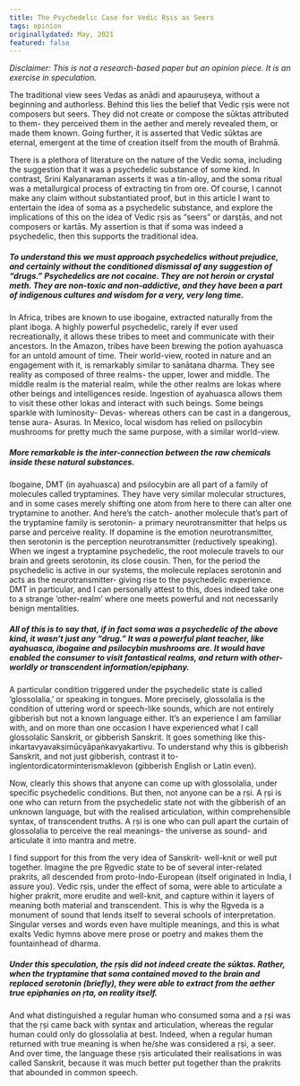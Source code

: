 ```yaml
---
title: The Psychedelic Case for Vedic Ṛṣis as Seers
tags: opinion
originallydated: May, 2021
featured: false
---
```


*Disclaimer: This is not a research-based paper but an opinion piece. It is an exercise in speculation.*

The traditional view sees Vedas as anādi and apauruṣeya, without a beginning and authorless. Behind this lies the belief that Vedic ṛṣis were not composers but seers. They did not create or compose the sūktas attributed to them- they perceived them in the aether and merely revealed them, or made them known. Going further, it is asserted that Vedic sūktas are eternal, emergent at the time of creation itself from the mouth of Brahmā.

There is a plethora of literature on the nature of the Vedic soma, including the suggestion that it was a psychedelic substance of some kind. In contrast, Srini Kalyanaraman asserts it was a tin-alloy, and the soma ritual was a metallurgical process of extracting tin from ore. Of course, I cannot make any claim without substantiated proof, but in this article I want to entertain the idea of soma as a psychedelic substance, and explore the implications of this on the idea of Vedic ṛṣis as “seers” or darṣṭās, and not composers or kartās. My assertion is that if soma was indeed a psychedelic, then this supports the traditional idea.

##### To understand this we must approach psychedelics without prejudice, and certainly without the conditioned dismissal of any suggestion of “drugs.” Psychedelics are not cocaine. They are not heroin or crystal meth. They are non-toxic and non-addictive, and they have been a part of indigenous cultures and wisdom for a very, very long time.

In Africa, tribes are known to use ibogaine, extracted naturally from the plant iboga. A highly powerful psychedelic, rarely if ever used recreationally, it allows these tribes to meet and communicate with their ancestors. In the Amazon, tribes have been brewing the potion ayahuasca for an untold amount of time. Their world-view, rooted in nature and an engagement with it, is remarkably similar to sanātana dharma. They see reality as composed of three realms- the upper, lower and middle. The middle realm is the material realm, while the other realms are lokas where other beings and intelligences reside. Ingestion of ayahuasca allows them to visit these other lokas and interact with such beings. Some beings sparkle with luminosity- Devas- whereas others can be cast in a dangerous, tense aura- Asuras. In Mexico, local wisdom has relied on psilocybin mushrooms for pretty much the same purpose, with a similar world-view.

##### More remarkable is the inter-connection between the raw chemicals inside these natural substances.

Ibogaine, DMT (in ayahuasca) and psilocybin are all part of a family of molecules called tryptamines. They have very similar molecular structures, and in some cases merely shifting one atom from here to there can alter one tryptamine to another. And here’s the catch- another molecule that’s part of the tryptamine family is serotonin- a primary neurotransmitter that helps us parse and perceive reality. If dopamine is the emotion neurotransmitter, then serotonin is the perception neurotransmitter (reductively speaking). When we ingest a tryptamine psychedelic, the root molecule travels to our brain and greets serotonin, its close cousin. Then, for the period the psychedelic is active in our systems, the molecule replaces serotonin and acts as the neurotransmitter- giving rise to the psychedelic experience. DMT in particular, and I can personally attest to this, does indeed take one to a strange ‘other-realm’ where one meets powerful and not necessarily benign mentalities.

##### All of this is to say that, if in fact soma was a psychedelic of the above kind, it wasn’t just any “drug.” It was a powerful plant teacher, like ayahuasca, ibogaine and psilocybin mushrooms are. It would have enabled the consumer to visit fantastical realms, and return with other-worldly or transcendent information/epiphany.

A particular condition triggered under the psychedelic state is called ‘glossolalia,’ or speaking in tongues. More precisely, glossolalia is the condition of uttering word or speech-like sounds, which are not entirely gibberish but not a known language either. It’s an experience I am familiar with, and on more than one occasion I have experienced what I call glossolalic Sanskrit, or gibberish Sanskrit. It goes something like this- inkartavyavakṣimūcyāpaṅkavyakartivu. To understand why this is gibberish Sanskrit, and not just gibberish, contrast it to- inglentordicatorminterismaklevon (gibberish English or Latin even).

Now, clearly this shows that anyone can come up with glossolalia, under specific psychedelic conditions. But then, not anyone can be a ṛṣi. A ṛṣi is one who can return from the psychedelic state not with the gibberish of an unknown language, but with the realised articulation, within comprehensible syntax, of transcendent truths. A ṛṣi is one who can pull apart the curtain of glossolalia to perceive the real meanings- the universe as sound- and articulate it into mantra and metre.

I find support for this from the very idea of Sanskrit- well-knit or well put together. Imagine the pre Ṛgvedic state to be of several inter-related prakrits, all descended from proto-Indo-European (itself originated in India, I assure you). Vedic ṛṣis, under the effect of soma, were able to articulate a higher prakrit, more erudite and well-knit, and capture within it layers of meaning both material and transcendent. This is why the Ṛgveda is a monument of sound that lends itself to several schools of interpretation. Singular verses and words even have multiple meanings, and this is what exalts Vedic hymns above mere prose or poetry and makes them the fountainhead of dharma.

##### Under this speculation, the ṛṣis did not indeed create the sūktas. Rather, when the tryptamine that soma contained moved to the brain and replaced serotonin (briefly), they were able to extract from the aether true epiphanies on ṛta, on reality itself.

And what distinguished a regular human who consumed soma and a ṛṣi was that the ṛṣi came back with syntax and articulation, whereas the regular human could only do glossolalia at best. Indeed, when a regular human returned with true meaning is when he/she was considered a ṛṣi, a seer. And over time, the language these ṛṣis articulated their realisations in was called Sanskrit, because it was much better put together than the prakrits that abounded in common speech.

